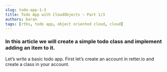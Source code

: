```yaml
---
slug: todo-app-1-3
title: Todo App with CloudObjects — Part 1/3
authors: baran
tags: [rtbs, todo app, object oriented cloud, cloud]
---
```



### In this article we will create a simple todo class and implement adding an item to it.

Let’s write a basic todo app. First let’s create an account in retter.io and create a class in your account.